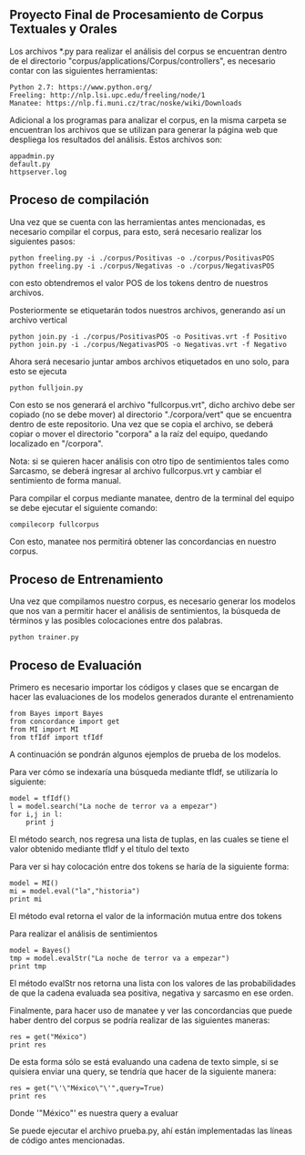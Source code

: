 ## Proyecto Final de Procesamiento de Corpus Textuales y Orales


Los archivos *.py para realizar el análisis del corpus se encuentran dentro de el directorio "corpus/applications/Corpus/controllers", es necesario contar con las siguientes herramientas: 

	Python 2.7: https://www.python.org/
	Freeling: http://nlp.lsi.upc.edu/freeling/node/1
	Manatee: https://nlp.fi.muni.cz/trac/noske/wiki/Downloads

Adicional a los programas para analizar el corpus, en la misma carpeta se encuentran los archivos que se utilizan para generar la página web que despliega los resultados del análisis. 
Estos archivos son:

	appadmin.py
	default.py
	httpserver.log

## Proceso de compilación
Una vez que se cuenta con las herramientas antes mencionadas, es necesario compilar el corpus, para esto,
será necesario realizar los siguientes pasos:

	python freeling.py -i ./corpus/Positivas -o ./corpus/PositivasPOS
	python freeling.py -i ./corpus/Negativas -o ./corpus/NegativasPOS

con esto obtendremos el valor POS de los tokens dentro de nuestros archivos.

Posteriormente se etiquetarán todos nuestros archivos, generando así un archivo vertical

	python join.py -i ./corpus/PositivasPOS -o Positivas.vrt -f Positivo
	python join.py -i ./corpus/NegativasPOS -o Negativas.vrt -f Negativo

Ahora será necesario juntar ambos archivos etiquetados en uno solo, para esto se ejecuta

	python fulljoin.py

Con esto se nos generará el archivo "fullcorpus.vrt", dicho archivo debe ser copiado (no se debe mover) al directorio "./corpora/vert"
que se encuentra dentro de este repositorio. Una vez que se copia el archivo, se deberá copiar o mover el directorio "corpora" a la
raíz del equipo, quedando localizado en "/corpora".

Nota: si se quieren hacer análisis con otro tipo de sentimientos tales como Sarcasmo, se deberá ingresar al archivo
fullcorpus.vrt y cambiar el sentimiento de forma manual.

Para compilar el corpus mediante manatee, dentro de la terminal del equipo se debe ejecutar el siguiente comando:
	
	compilecorp fullcorpus

Con esto, manatee nos permitirá obtener las concordancias en nuestro corpus.

## Proceso de Entrenamiento
Una vez que compilamos nuestro corpus, es necesario generar los modelos que nos van a permitir hacer el análisis
de sentimientos, la búsqueda de términos y las posibles colocaciones entre dos palabras.

	python trainer.py

## Proceso de Evaluación
Primero es necesario importar los códigos y clases que se encargan de hacer las evaluaciones de los modelos generados
durante el entrenamiento

	from Bayes import Bayes
	from concordance import get
	from MI import MI
	from tfIdf import tfIdf

A continuación se pondrán algunos ejemplos de prueba de los modelos.

Para ver cómo se indexaría una búsqueda mediante tfIdf, se utilizaría lo siguiente:

	model = tfIdf()
	l = model.search("La noche de terror va a empezar")
	for i,j in l:
		print j

El método search, nos regresa una lista de tuplas, en las cuales se tiene el valor obtenido mediante tfIdf y el título del texto

Para ver si hay colocación entre dos tokens se haría de la siguiente forma:

	model = MI()
	mi = model.eval("la","historia")
	print mi

El método eval retorna el valor de la información mutua entre dos tokens

Para realizar el análisis de sentimientos

	model = Bayes()
	tmp = model.evalStr("La noche de terror va a empezar")
	print tmp

El método evalStr nos retorna una lista con los valores de las probabilidades de que la cadena evaluada sea positiva, negativa y sarcasmo en ese orden.

Finalmente, para hacer uso de manatee y ver las concordancias que puede haber dentro del corpus se podría realizar de las siguientes maneras:

	res = get("México")
	print res

De esta forma sólo se está evaluando una cadena de texto simple, si se quisiera enviar una query, se tendría que hacer de la siguiente manera:

	res = get("\'\"México\"\'",query=True)
	print res

Donde \'\"México\"\' es nuestra query a evaluar

Se puede ejecutar el archivo prueba.py, ahí están implementadas las líneas de código antes mencionadas.
